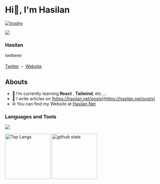 # Hi👋, I'm Hasilan
[![trophy](https://github-profile-trophy.vercel.app/?username=Ha4lan)](https://github.com/ryo-ma/github-profile-trophy)
<p>
  <img src="https://hasilan.net/wp-content/uploads/2024/07/icon-v1-e1720276485427.png" />
  <h3>Hasilan</h3>
  <p>
  twitterer
  <br>
  <br>
  <a href="https://x.com/Ha4lan">Twitter</a>
  ・
  <a href="https://hasilan.net/">Website</a>
  </p>
</p>

## Abouts

- 🌱 I’m currently learning **React** , **Tailwind**, etc....
- 📝 I write articles on [https://hasilan.net/posts](https://hasilan.net/posts)
- 🌐 You can find my Website at [Hasilan Net](https://hasilan.net)

### Languages and Tools
![](https://skillicons.dev/icons?i=html,css,js,php,react,express,wordpress,vscode,github)

<p align="left"> 
  <img alt="Top Langs" height="150px" src="https://github-readme-stats.vercel.app/api/top-langs/?username=Ha4lan&layout=compact&count_private=true&show_icons=true&theme=onedark" />
  <img alt="github stats" height="150px" src="https://github-readme-stats.vercel.app/api?username=Ha4lan&count_private=true&show_icons=true&show_icons=true&theme=onedark" />
</p>
